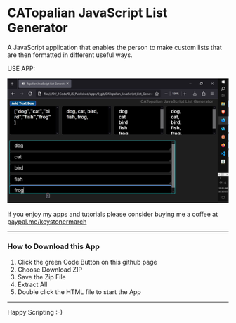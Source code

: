 # CATopalian JavaScript List Generator
A JavaScript application that enables the person to make custom lists that are then formatted in different useful ways.  

USE APP:

![screenshot_001](src/media/textures/screenshots/001.JPG)  

If you enjoy my apps and tutorials please consider buying me a coffee at [paypal.me/keystonermarch](https://www.paypal.com/paypalme/keystonermarch)

---

### How to Download this App
1. Click the green Code Button on this github page
2. Choose Download ZIP
3. Save the Zip File
4. Extract All
5. Double click the HTML file to start the App

---

Happy Scripting :-)

